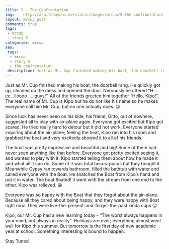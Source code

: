 ```yaml
---
title: 5 - The Confrontation
img:    http://arpitbhayani.me/static/images/mrcup/5-the-confrontation.jpg
layout: mrcup_post
comments: true
tags:
 - mrcup
 - story 5
categories: mrcup
seo:
 tags:
  - mrcup
  - story 5
  - the confrontation
 description: Just as Mr. Cup finished making his boat, the doorbell rang. He quickly got up, cleaned up the mess and opened the door. Nervously he uttered “H…ee…lloooo …. guys!”. All of the friends greeted him together “Hello, Kipo!”. The real name of Mr. Cup is Kipo but he do not like his name so he makes everyone call him Mr. Cup; but no one actually does.
---
```


Just as Mr. Cup finished making his boat, the doorbell rang. He quickly got up, cleaned up the mess and opened the door. Nervously he uttered “H…ee…lloooo …. guys!”. All of the friends greeted him together “Hello, Kipo!”. The real name of Mr. Cup is Kipo but he do not like his name so he makes everyone call him Mr. Cup; but no one actually does. 😉

Since luck has never been on his side, his friend, Gitto, out of nowhere, suggested all to play with air-plane again. Everyone got excited but Kipo got scared. He tried really hard to detour but it did not work. Everyone started inquiring about the air-plane; feeling the heat, Kipo ran into his room and grabbed the boat and very excitedly showed it to all of his friends.

The boat was pretty impressive and beautiful and big! Some of them had never seen anything like that before. Everyone got pretty excited seeing it, and wanted to play with it. Kipo started telling them about how he made it and what all it can do. Some of it was total hocus-pocus but they bought it. Meanwhile Gypsy ran towards bathroom, filled the bathtub with water and called everyone with the Boat. He snatched the Boat from Kipo’s hand and put it in water. The boat floated! it went with the stream from one end to the other. Kipo was relieved. 😀

Everyone was so happy with the Boat that they forgot about the air-plane. Because all they cared  about being happy, and they were happy with Boat right now. They were live-the-present-and-forget-the-past kinda cups 😉

Kipo, our Mr. Cup had a new learning today - “The worst always happens in your mind, not always in reality”. Holidays are over; everything almost went well for Kipo this summer. But tomorrow is the first day of new academic year at school. Something interesting is bound to happen.

Stay Tuned
